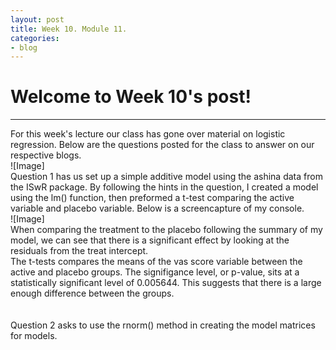 ```yaml
---
layout: post
title: Week 10. Module 11.
categories:
- blog
---
```


# Welcome to Week 10's post!

---
For this week's lecture our class has gone over material on logistic regression. Below are the questions posted for the class to answer on our respective blogs.  
![Image]
<br>
Question 1 has us set up a simple additive model using the ashina data from the ISwR package. By following the hints in the question, I created a model using the lm() function, then preformed a t-test comparing the active variable and placebo variable. Below is a screencapture of my console.  
![Image]  
When comparing the treatment to the placebo following the summary of my model, we can see that there is a significant effect by looking at the residuals from the treat intercept.  
The t-tests compares the means of the vas score variable between the active and placebo groups. The signifigance level, or p-value, sits at a statistically significant level of 0.005644. This suggests that there is a large enough difference between the groups.  
<br>  
Question 2 asks to use the rnorm() method in creating the model matrices for models.
